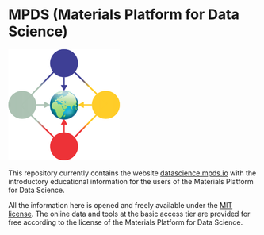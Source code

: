 MPDS (Materials Platform for Data Science)
==========

![MPDS: Materials Platform for Data Science](https://raw.githubusercontent.com/mpds-io/datascience/gh-pages/mpds.png "MPDS: Materials Platform for Data Science")

This repository currently contains the website [datascience.mpds.io](http://datascience.mpds.io) with the introductory educational information for the users of the Materials Platform for Data Science.

All the information here is opened and freely available under the [MIT license](https://en.wikipedia.org/wiki/MIT_License). The online data and tools at the basic access tier are provided for free according to the license of the Materials Platform for Data Science.
